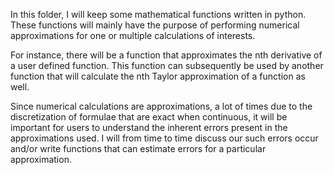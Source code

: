 In this folder, I will keep some 
mathematical functions written in python. These
functions will mainly have the purpose of 
performing numerical approximations for one or
multiple calculations of interests. 

For instance, there will be a function that 
approximates the nth derivative of a user defined
function. This function can subsequently be used
by another function that will calculate the nth
Taylor approximation of a function as well. 

Since numerical calculations are approximations,
a lot of times due to the discretization of 
formulae that are exact when continuous, it will
be important for users to understand the inherent
errors present in the approximations used. I will
from time to time discuss our such errors occur
and/or write functions that can estimate errors
for a particular approximation.